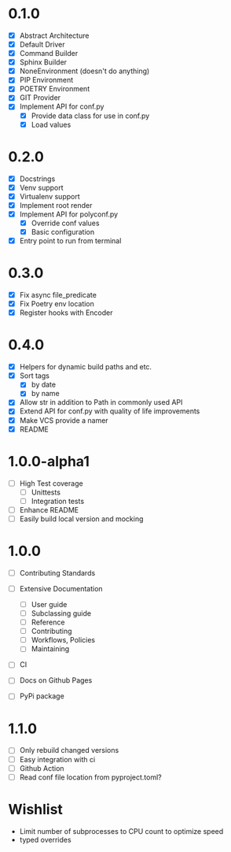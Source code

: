 # 0.1.0

- [x] Abstract Architecture
- [x] Default Driver
- [x] Command Builder
- [x] Sphinx Builder
- [x] NoneEnvironment (doesn't do anything)
- [x] PIP Environment
- [x] POETRY Environment
- [x] GIT Provider
- [x] Implement API for conf.py
  - [x] Provide data class for use in conf.py
  - [x] Load values

# 0.2.0

- [x] Docstrings
- [x] Venv support
- [x] Virtualenv support
- [x] Implement root render
- [x] Implement API for polyconf.py
  - [x] Override conf values
  - [x] Basic configuration
- [x] Entry point to run from terminal

# 0.3.0

- [x] Fix async file_predicate
- [x] Fix Poetry env location
- [x] Register hooks with Encoder

# 0.4.0

- [x] Helpers for dynamic build paths and etc.
- [x] Sort tags
  - [x] by date
  - [x] by name
- [x] Allow str in addition to Path in commonly used API
- [x] Extend API for conf.py with quality of life improvements
- [x] Make VCS provide a namer
- [x] README

# 1.0.0-alpha1

- [ ] High Test coverage
  - [ ] Unittests
  - [ ] Integration tests
- [ ] Enhance README
- [ ] Easily build local version and mocking

# 1.0.0

- [ ] Contributing Standards
- [ ] Extensive Documentation
  - [ ] User guide
  - [ ] Subclassing guide
  - [ ] Reference
  - [ ] Contributing
  - [ ] Workflows, Policies
  - [ ] Maintaining
- [ ] CI
- [ ] Docs on Github Pages

- [ ] PyPi package

# 1.1.0

- [ ] Only rebuild changed versions
- [ ] Easy integration with ci
- [ ] Github Action
- [ ] Read conf file location from pyproject.toml?

# Wishlist

- Limit number of subprocesses to CPU count to optimize speed
- typed overrides
